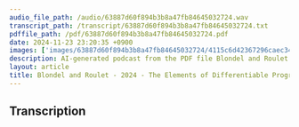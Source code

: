 ```yaml
---
audio_file_path: /audio/63887d60f894b3b8a47fb84645032724.wav
transcript_path: /transcript/63887d60f894b3b8a47fb84645032724.txt
pdffile_path: /pdf/63887d60f894b3b8a47fb84645032724.pdf
date: 2024-11-23 23:20:35 +0900
images: ['images/63887d60f894b3b8a47fb84645032724/4115c6d42367296caec3450c80154e3614b6b2c6248f97d5facced39d0fd326e.jpg', 'images/63887d60f894b3b8a47fb84645032724/dc2313419df2bdbe27367d72a9a6d37128f054fd97bb123177e499ff8b8dd3c3.jpg', 'images/63887d60f894b3b8a47fb84645032724/2f3d728023424fc0427c502352da616954dd14561e5f78a63d3f142482f71098.jpg', 'images/63887d60f894b3b8a47fb84645032724/07e4c96c0e2f360e90f53be9df9f3467b50f9f71181bd694336ed8220e9306c0.jpg', 'images/63887d60f894b3b8a47fb84645032724/8a3d6654e3bf532a88cd23aff1dce13f12b5cb4724514aeecfe86ce061d5cd8b.jpg', 'images/63887d60f894b3b8a47fb84645032724/ced3ed05540833fdae753feddf208c5a667b0dfcfaa3f336ae3caf56129f29b7.jpg']
description: AI-generated podcast from the PDF file Blondel and Roulet - 2024 - The Elements of Differentiable Programming-0_EN / 63887d60f894b3b8a47fb84645032724
layout: article
title: Blondel and Roulet - 2024 - The Elements of Differentiable Programming-0_EN
---
```


## Transcription





